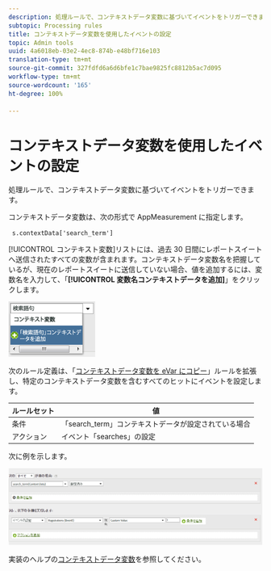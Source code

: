 ```yaml
---
description: 処理ルールで、コンテキストデータ変数に基づいてイベントをトリガーできます。
subtopic: Processing rules
title: コンテキストデータ変数を使用したイベントの設定
topic: Admin tools
uuid: 4a6018eb-03e2-4ec8-874b-e48bf716e103
translation-type: tm+mt
source-git-commit: 327fdfd6a6d6bfe1c7bae9825fc8812b5ac7d095
workflow-type: tm+mt
source-wordcount: '165'
ht-degree: 100%

---
```



# コンテキストデータ変数を使用したイベントの設定

処理ルールで、コンテキストデータ変数に基づいてイベントをトリガーできます。

コンテキストデータ変数は、次の形式で AppMeasurement に指定します。

```
 s.contextData['search_term']
```

[!UICONTROL コンテキスト変数]リストには、過去 30 日間にレポートスイートへ送信されたすべての変数が含まれます。コンテキストデータ変数名を把握しているが、現在のレポートスイートに送信していない場合、値を追加するには、変数名を入力して、「**[!UICONTROL 変数名コンテキストデータを追加]**」をクリックします。

![](assets/add-context-variable.png)

次のルール定義は、「[コンテキストデータ変数を eVar にコピー](/help/admin/admin/c-processing-rules/processing-rules-examples/processing-rules-copy-context-data.md)」ルールを拡張し、特定のコンテキストデータ変数を含むすべてのヒットにイベントを設定します。

| ルールセット | 値 |
|---|---|
| 条件 | 「search_term」コンテキストデータが設定されている場合 |
| アクション | イベント「searches」の設定 |

次に例を示します。

![](assets/processing_rule_set_event.png)

実装のヘルプの[コンテキストデータ変数](https://docs.adobe.com/content/help/ja-JP/analytics/implementation/vars/page-vars/contextdata.html)を参照してください。
